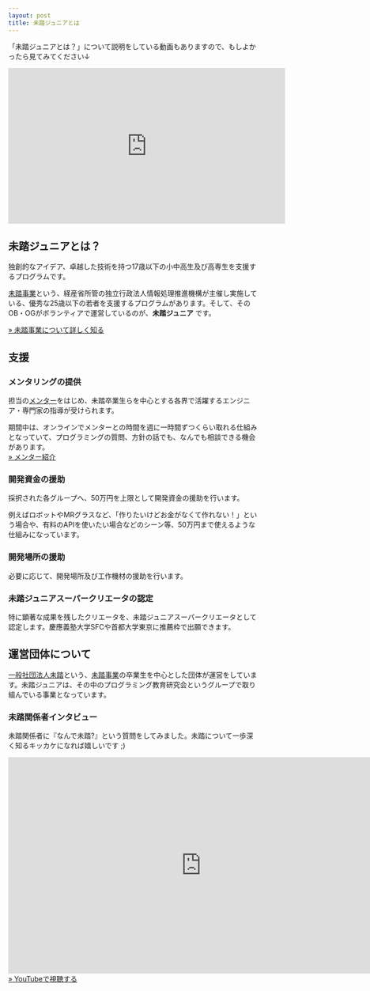 ```yaml
---
layout: post
title: 未踏ジュニアとは
---
```


「未踏ジュニアとは？」について説明をしている動画もありますので、もしよかったら見てみてください↓
<div class="youtube">
<iframe width="560" height="315" src="https://www.youtube.com/embed/4doHI9Q6qRA" frameborder="0" allow="accelerometer; autoplay; encrypted-media; gyroscope; picture-in-picture" allowfullscreen></iframe></div>

## 未踏ジュニアとは？
独創的なアイデア、卓越した技術を持つ17歳以下の小中高生及び高専生を支援するプログラムです。

[未踏事業](https://www.ipa.go.jp/jinzai/mitou/outline.html)という、経産省所管の独立行政法人情報処理推進機構が主催し実施している、優秀な25歳以下の若者を支援するプログラムがあります。そして、そのOB・OGがボランティアで運営しているのが、**未踏ジュニア** です。

<a href="https://www.ipa.go.jp/jinzai/mitou/outline.html" class="button" target="_blank">» 未踏事業について詳しく知る</a>

## 支援
### メンタリングの提供
担当の[メンター](/mentors)をはじめ、未踏卒業生らを中心とする各界で活躍するエンジニア・専門家の指導が受けられます。

<div class="tips">期間中は、オンラインでメンターとの時間を週に一時間ずつくらい取れる仕組みとなっていて、プログラミングの質問、方針の話でも、なんでも相談できる機会があります。</div>
<a href="/mentors" class="button">» メンター紹介</a>

### 開発資金の援助
採択された各グループへ、50万円を上限として開発資金の援助を行います。

例えばロボットやMRグラスなど、「作りたいけどお金がなくて作れない！」という場合や、有料のAPIを使いたい場合などのシーン等、50万円まで使えるような仕組みになっています。

### 開発場所の援助
必要に応じて、開発場所及び工作機材の援助を行います。

### 未踏ジュニアスーパークリエータの認定
特に顕著な成果を残したクリエータを、未踏ジュニアスーパークリエータとして認定します。慶應義塾大学SFCや首都大学東京に推薦枠で出願できます。

## 運営団体について
[一般社団法人未踏](https://www.mitou.org/)という、[未踏事業](https://www.ipa.go.jp/jinzai/mitou/portal_index.html)の卒業生を中心とした団体が運営をしています。未踏ジュニアは、その中のプログラミング教育研究会というグループで取り組んでいる事業となっています。

### 未踏関係者インタビュー
未踏関係者に『なんで未踏?』という質問をしてみました。未踏について一歩深く知るキッカケになれば嬉しいです ;)
<div class="youtube"><iframe width="779" height="438" src="https://www.youtube.com/embed/videoseries?list=PLNObH2jlC6leiUTypiJYO2zUcwBg7M0Bg" frameborder="0" allow="accelerometer; autoplay; encrypted-media; gyroscope; picture-in-picture" allowfullscreen=""></iframe></div>
<a href="https://www.youtube.com/playlist?list=PLNObH2jlC6leiUTypiJYO2zUcwBg7M0Bg&disable_polymer=true" class="button">» YouTubeで視聴する</a>
